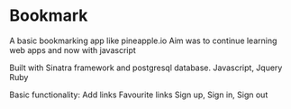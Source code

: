 Bookmark
========

A basic bookmarking app like pineapple.io
Aim was to continue learning web apps and now with javascript

Built with Sinatra framework and postgresql database.
Javascript, Jquery
Ruby

Basic functionality:
Add links
Favourite links
Sign up, Sign in, Sign out

